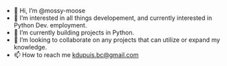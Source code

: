 - 👋 Hi, I’m @mossy-moose
- 👀 I’m interested in all things developement, and currently interested in Python Dev. employment.
- 🌱 I’m currently building projects in Python.
- 💞️ I’m looking to collaborate on any projects that can utilize or expand my knowledge.
- 📫 How to reach me kdupuis.bc@gmail.com

<!---
mossy-moose/mossy-moose is a ✨ special ✨ repository because its `README.md` (this file) appears on your GitHub profile.
You can click the Preview link to take a look at your changes.
--->
